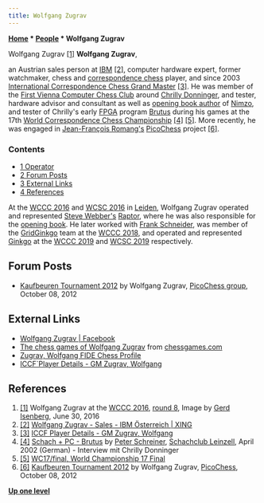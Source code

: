 ```yaml
---
title: Wolfgang Zugrav
---
```

**[Home](Home "Home") \* [People](People "People") \* Wolfgang Zugrav**



[](File:WolfgangZugrav.jpg) Wolfgang Zugrav <a id="cite-note-1" href="#cite-ref-1">[1]</a>
**Wolfgang Zugrav**,  

an Austrian sales person at [IBM](index.php?title=IBM&action=edit&redlink=1 "IBM (page does not exist)") <a id="cite-note-2" href="#cite-ref-2">[2]</a>, 
computer hardware expert, former watchmaker, chess and [correspondence chess](https://en.wikipedia.org/wiki/Correspondence_chess) player, 
and since 2003 [International Correspondence Chess Grand Master](https://en.wikipedia.org/wiki/International_Correspondence_Chess_Grandmaster#Austria) <a id="cite-note-3" href="#cite-ref-3">[3]</a>. 
He was member of the [First Vienna Computer Chess Club](index.php?title=First_Vienna_Computer_Chess_Club&action=edit&redlink=1 "First Vienna Computer Chess Club (page does not exist)") around [Chrilly Donninger](Chrilly_Donninger "Chrilly Donninger"), and tester, hardware advisor and consultant as well as [opening book author](Category:Opening_Book_Author "Category:Opening Book Author") of [Nimzo](Nimzo "Nimzo"), and tester of Chrilly's early [FPGA](FPGA "FPGA") program [Brutus](Brutus "Brutus") during his games at the 17th [World Correspondence Chess Championship](https://en.wikipedia.org/wiki/World_Correspondence_Chess_Championship) <a id="cite-note-4" href="#cite-ref-4">[4]</a> <a id="cite-note-5" href="#cite-ref-5">[5]</a>. 
More recently, he was engaged in [Jean-François Romang's](Jean-Francois_Romang "Jean-Francois Romang") [PicoChess](PicoChess "PicoChess") project <a id="cite-note-6" href="#cite-ref-6">[6]</a>.



### Contents


* [1 Operator](#operator)
* [2 Forum Posts](#forum-posts)
* [3 External Links](#external-links)
* [4 References](#references)






At the [WCCC 2016](WCCC_2016 "WCCC 2016") and [WCSC 2016](WCSC_2016 "WCSC 2016") in [Leiden](Leiden_University "Leiden University"), Wolfgang Zugrav operated and represented [Steve Webber's](index.php?title=Steve_Webber&action=edit&redlink=1 "Steve Webber (page does not exist)") [Raptor](Raptor_LU "Raptor LU"), where he was also responsible for the [opening book](Opening_Book "Opening Book"). 
He later worked with [Frank Schneider](Frank_Schneider "Frank Schneider"), was member of the [GridGinkgo](GridGinkgo "GridGinkgo") team at the [WCCC 2018](WCCC_2018 "WCCC 2018"), and operated and represented [Ginkgo](Ginkgo "Ginkgo") at the [WCCC 2019](WCCC_2019 "WCCC 2019") and [WCSC 2019](WCSC_2019 "WCSC 2019") respectively.



## Forum Posts


* [Kaufbeuren Tournament 2012](https://groups.google.com/d/msg/picochess/BZWx8QvSzYI/QhcSa0aMVgYJ) by Wolfgang Zugrav, [PicoChess group](PicoChess "PicoChess"), October 08, 2012


## External Links


* [Wolfgang Zugrav | Facebook](https://www.facebook.com/zugrav)
* [The chess games of Wolfgang Zugrav](http://www.chessgames.com/player/wolfgang_zugrav) from [chessgames.com](http://www.chessgames.com/index.html)
* [Zugrav, Wolfgang FIDE Chess Profile](http://ratings.fide.com/card.phtml?event=1627953)
* [ICCF`Player Details - GM Zugrav, Wolfgang](https://www.iccf.com/player?id=10211)


## References


1. <a id="cite-ref-1" href="#cite-note-1">[1]</a> Wolfgang Zugrav at the [WCCC 2016](WCCC_2016 "WCCC 2016"), [round 8](WCCC_2016#R8 "WCCC 2016"), Image by [Gerd Isenberg](Gerd_Isenberg "Gerd Isenberg"), June 30, 2016
2. <a id="cite-ref-2" href="#cite-note-2">[2]</a> [Wolfgang Zugrav - Sales - IBM Österreich | XING](https://www.xing.com/profile/Wolfgang_Zugrav)
3. <a id="cite-ref-3" href="#cite-note-3">[3]</a> [ICCF Player Details - GM Zugrav, Wolfgang](https://www.iccf.com/player?id=10211)
4. <a id="cite-ref-4" href="#cite-note-4">[4]</a> [Schach + PC - Brutus](http://scleinzell.schachvereine.de/p_themen/brutus.shtml) by [Peter Schreiner](Peter_Schreiner "Peter Schreiner"), [Schachclub Leinzell](http://scleinzell.schachvereine.de/home/news.shtml), April 2002 (German) - Interview mit Chrilly Donninger
5. <a id="cite-ref-5" href="#cite-note-5">[5]</a> [WC17/final, World Championship 17 Final](https://www.iccf.com/event?id=5329)
6. <a id="cite-ref-6" href="#cite-note-6">[6]</a> [Kaufbeuren Tournament 2012](https://groups.google.com/d/msg/picochess/BZWx8QvSzYI/QhcSa0aMVgYJ) by Wolfgang Zugrav, [PicoChess](PicoChess "PicoChess"), October 08, 2012

**[Up one level](People "People")**







 
